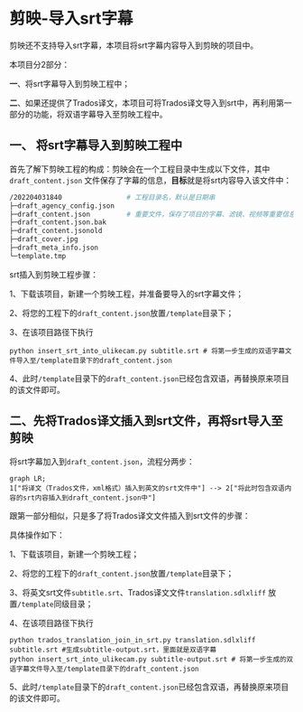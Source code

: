 # 剪映-导入srt字幕

剪映还不支持导入srt字幕，本项目将srt字幕内容导入到剪映的项目中。

本项目分2部分：

**一**、将srt字幕导入到剪映工程中；

**二**、如果还提供了Trados译文，本项目可将Trados译文导入到srt中，再利用第一部分的功能，将双语字幕导入至剪映工程中。

## 一、 将srt字幕导入到剪映工程中

首先了解下剪映工程的构成：剪映会在一个工程目录中生成以下文件，其中`draft_content.json`  文件保存了字幕的信息，**目标**就是将srt内容导入该文件中：

```bash
/202204031840                # 工程目录名，默认是日期串
├─draft_agency_config.json
├─draft_content.json         # 重要文件，保存了项目的字幕、滤镜、视频等重要信息
├─draft_content.json.bak
├─draft_content.jsonold
├─draft_cover.jpg
├─draft_meta_info.json
└─template.tmp
```

srt插入到剪映工程步骤：

1、下载该项目，新建一个剪映工程，并准备要导入的srt字幕文件；

2、将您的工程下的`draft_content.json`放置`/template`目录下；

3、在该项目路径下执行

```shell
python insert_srt_into_ulikecam.py subtitle.srt # 将第一步生成的双语字幕文件导入至/template目录下的draft_content.json
```

4、此时`/template`目录下的`draft_content.json`已经包含双语，再替换原来项目的该文件即可。



## 二、先将Trados译文插入到srt文件，再将srt导入至剪映

将srt字幕加入到`draft_content.json`，流程分两步：

```mermaid
graph LR;
1["将译文（Trados文件，xml格式）插入到英文的srt文件中"] --> 2["将此时包含双语内容的srt内容插入到draft_content.json中"]
```

跟第一部分相似，只是多了将Trados译文文件插入到srt文件的步骤：

具体操作如下：

1、下载该项目，新建一个剪映工程；

2、将您的工程下的`draft_content.json`放置`/template`目录下；

3、将英文srt文件`subtitle.srt`、Trados译文文件`translation.sdlxliff` 放置`/template`同级目录；

4、在该项目路径下执行

```shell
python trados_translation_join_in_srt.py translation.sdlxliff subtitle.srt #生成subtitle-output.srt，里面就是双语字幕
python insert_srt_into_ulikecam.py subtitle-output.srt # 将第一步生成的双语字幕文件导入至/template目录下的draft_content.json
```

5、此时`/template`目录下的`draft_content.json`已经包含双语，再替换原来项目的该文件即可。